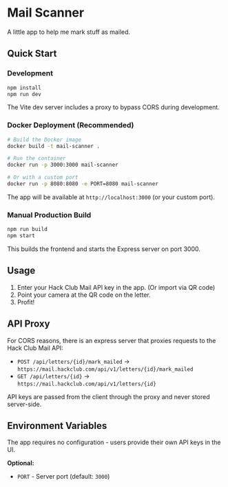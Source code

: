 # Mail Scanner

A little app to help me mark stuff as mailed.

## Quick Start

### Development

```bash
npm install
npm run dev
```

The Vite dev server includes a proxy to bypass CORS during development.

### Docker Deployment (Recommended)

```bash
# Build the Docker image
docker build -t mail-scanner .

# Run the container
docker run -p 3000:3000 mail-scanner

# Or with a custom port
docker run -p 8080:8080 -e PORT=8080 mail-scanner
```

The app will be available at `http://localhost:3000` (or your custom port).

### Manual Production Build

```bash
npm run build
npm start
```

This builds the frontend and starts the Express server on port 3000.

## Usage

1. Enter your Hack Club Mail API key in the app. (Or import via QR code)
2. Point your camera at the QR code on the letter.
3. Profit!

## API Proxy

For CORS reasons, there is an express server that proxies requests to the Hack Club Mail API:

- `POST /api/letters/{id}/mark_mailed` → `https://mail.hackclub.com/api/v1/letters/{id}/mark_mailed`
- `GET /api/letters/{id}` → `https://mail.hackclub.com/api/v1/letters/{id}`

API keys are passed from the client through the proxy and never stored server-side.

## Environment Variables

The app requires no configuration - users provide their own API keys in the UI.

**Optional:**

- `PORT` - Server port (default: `3000`)
